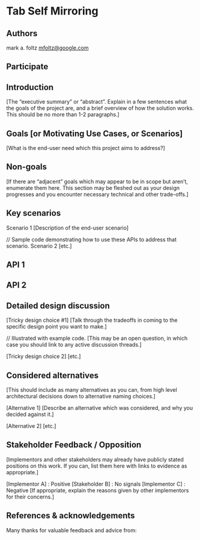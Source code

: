 # Tab Self Mirroring

## Authors

mark a. foltz [<mfoltz@google.com>](mailto:mfoltz@google.com)

## Participate

## Introduction

[The “executive summary” or “abstract”. Explain in a few sentences what the goals of the project are, and a brief overview of how the solution works. This should be no more than 1-2 paragraphs.]

## Goals [or Motivating Use Cases, or Scenarios]

[What is the end-user need which this project aims to address?]

## Non-goals

[If there are “adjacent” goals which may appear to be in scope but aren’t, enumerate them here. This section may be fleshed out as your design progresses and you encounter necessary technical and other trade-offs.]

## Key scenarios

Scenario 1
[Description of the end-user scenario]

// Sample code demonstrating how to use these APIs to address that scenario.
Scenario 2
[etc.]

## API 1

## API 2

## Detailed design discussion
[Tricky design choice #1]
[Talk through the tradeoffs in coming to the specific design point you want to make.]

// Illustrated with example code.
[This may be an open question, in which case you should link to any active discussion threads.]

[Tricky design choice 2]
[etc.]

## Considered alternatives
[This should include as many alternatives as you can, from high level architectural decisions down to alternative naming choices.]

[Alternative 1]
[Describe an alternative which was considered, and why you decided against it.]

[Alternative 2]
[etc.]

## Stakeholder Feedback / Opposition
[Implementors and other stakeholders may already have publicly stated positions on this work. If you can, list them here with links to evidence as appropriate.]

[Implementor A] : Positive
[Stakeholder B] : No signals
[Implementor C] : Negative
[If appropriate, explain the reasons given by other implementors for their concerns.]

## References & acknowledgements

Many thanks for valuable feedback and advice from:

